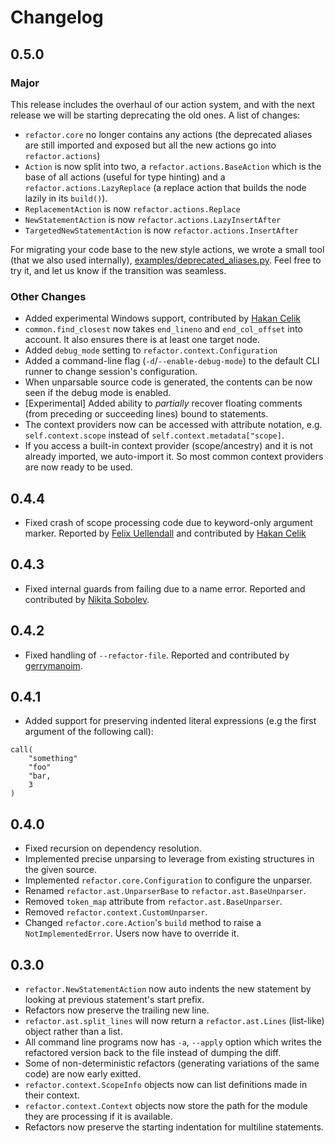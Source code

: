 # Changelog

## 0.5.0

### Major

This release includes the overhaul of our action system, and with the next release we will be starting deprecating the old ones. A list
of changes:

- `refactor.core` no longer contains any actions (the deprecated aliases are still imported and exposed but all the new actions go into `refactor.actions`)
- `Action` is now split into two, a `refactor.actions.BaseAction` which is the base of all actions (useful for type hinting) and a `refactor.actions.LazyReplace` (a replace action that builds the node lazily in its `build()`).
- `ReplacementAction` is now `refactor.actions.Replace`
- `NewStatementAction` is now `refactor.actions.LazyInsertAfter`
- `TargetedNewStatementAction` is now `refactor.actions.InsertAfter`

For migrating your code base to the new style actions, we wrote a small tool (that we also used internally), [examples/deprecated_aliases.py](https://github.com/isidentical/refactor/blob/master/examples/deprecated_aliases.py). Feel free to try it, and let us know if the transition was seamless.

### Other Changes

- Added experimental Windows support, contributed by [Hakan Celik](https://github.com/hakancelikdev)
- `common.find_closest` now takes `end_lineno` and `end_col_offset` into account. It also ensures there is at least one target node.
- Added `debug_mode` setting to `refactor.context.Configuration`
- Added a command-line flag (`-d`/`--enable-debug-mode`) to the default CLI runner to change session's configuration.
- When unparsable source code is generated, the contents can be now seen if the debug mode is enabled.
- \[Experimental\] Added ability to *partially* recover floating comments (from preceding or succeeding lines) bound to statements.
- The context providers now can be accessed with attribute notation, e.g. `self.context.scope` instead of `self.context.metadata["scope]`.
- If you access a built-in context provider (scope/ancestry) and it is not already imported, we auto-import it. So most common context providers are now ready to be used.

## 0.4.4

- Fixed crash of scope processing code due to keyword-only argument marker. Reported by [Felix Uellendall](https://github.com/feluelle) and contributed by [Hakan Celik](https://github.com/hakancelikdev)

## 0.4.3

- Fixed internal guards from failing due to a name error. Reported and contributed by [Nikita Sobolev](https://github.com/sobolevn).

## 0.4.2

- Fixed handling of `--refactor-file`. Reported and contributed by [gerrymanoim](https://github.com/gerrymanoim).

## 0.4.1

- Added support for preserving indented literal expressions (e.g the first argument of the following call):

```
call(
    "something"
    "foo"
    "bar,
    3
)
```

## 0.4.0

- Fixed recursion on dependency resolution.
- Implemented precise unparsing to leverage from existing structures in the given source.
- Implemented `refactor.core.Configuration` to configure the unparser.
- Renamed `refactor.ast.UnparserBase` to `refactor.ast.BaseUnparser`.
- Removed `token_map` attribute from `refactor.ast.BaseUnparser`.
- Removed `refactor.context.CustomUnparser`.
- Changed `refactor.core.Action`'s `build` method to raise a `NotImplementedError`. Users now have to override it.

## 0.3.0

- `refactor.NewStatementAction` now auto indents the new statement by looking at previous statement's start prefix.
- Refactors now preserve the trailing new line.
- `refactor.ast.split_lines` will now return a `refactor.ast.Lines` (list-like) object rather than a list.
- All command line programs now has `-a`, `--apply` option which writes the refactored version back to the file instead of dumping the diff.
- Some of non-deterministic refactors (generating variations of the same code) are now early exitted.
- `refactor.context.ScopeInfo` objects now can list definitions made in their context.
- `refactor.context.Context` objects now store the path for the module they are processing if it is available.
- Refactors now preserve the starting indentation for multiline statements.
